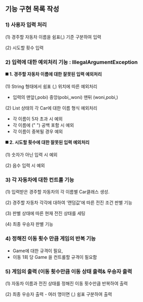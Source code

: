 ## 기능 구현 목록 작성

### 1) 사용자 입력 처리

(1) 경주할 자동차 이름을 쉼표(,) 기준 구분하여 입력

(2) 시도할 횟수 입력

### 2) 입력에 대한 예외처리 기능 : IllegalArgumentException

**◼️ 1. 경주할 자동차 이름에 대한 잘못된 입력 예외처리**

(1) String 형태에서 쉼표 (,) 위치에 따른 예외처리

- 입력의 맨앞(,pobi)  중앙(pobi,,woni)  맨뒤 (woni,pobi,)

(2) List<String> 상태의 각 Car에 대한 이름 형식 예외처리

- 각 이름이 5자 초과 시 예외
- 각 이름에 (" ") 공백 포함 시 예외
- 각 이름이 중복될 경우 예외

**◼️ 2. 시도할 횟수에 대한 잘못된 입력 예외처리**

(1) 숫자가 아닌 입력 시 예외

(2) 음수 입력 시 예외

### 3) 각 자동차에 대한 컨트롤 기능

(1) 입력받은 경주할 자동차의 각 이름별 Car클래스 생성.

(2) 경주할 자동차 각각에 대하여 ‘랜덤값’에 따른 전진 조건 판별 기능

(3) 판별 상태에 따른 현재 전진 상태를 세팅

(4) 최종 우승자 판별 기능

### 4) 정해진 이동 횟수 만큼 게임의 반복 기능

- Game에 대한 규격이 필요,
- 이동 1회 당 Game 을 컨트롤할 규격이 필요함

### 5) 게임의 출력 (이동 횟수만큼 이동 상태 출력& 우승자 출력

(1) 자동차 이름과 전진 상태를 정해진 이동 횟수만큼 반복하여 출력

(2) 최종 우승자 출력 - 여러 명이면 (,) 쉼표 구분하여 출력
